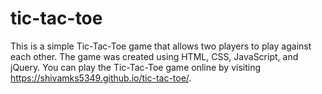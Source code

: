 # tic-tac-toe
This is a simple Tic-Tac-Toe game that allows two players to play against each other. The game was created using HTML, CSS, JavaScript, and jQuery.
You can play the Tic-Tac-Toe game online by visiting https://shivamks5349.github.io/tic-tac-toe/.
